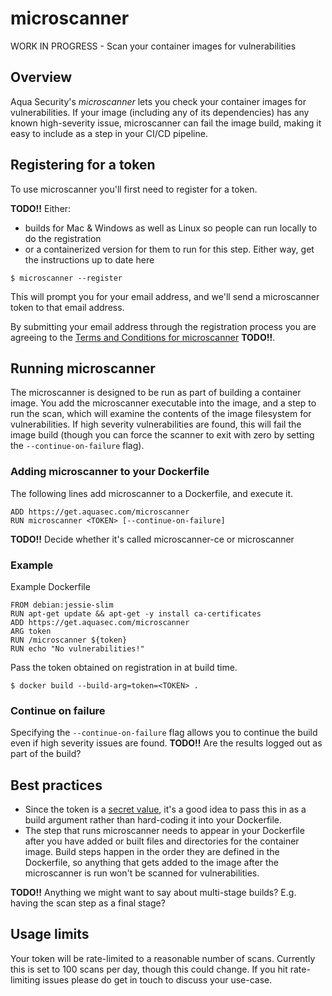 # microscanner
WORK IN PROGRESS - Scan your container images for vulnerabilities

## Overview
Aqua Security's *microscanner* lets you check your container images for vulnerabilities. If your image (including any of its dependencies) has any known high-severity issue, microscanner can fail the image build, making it easy to include as a step in your CI/CD pipeline. 

## Registering for a token
To use microscanner you'll first need to register for a token. 

**TODO!!** Either: 
* builds for Mac & Windows as well as Linux so people can run locally to do the registration
* or a containerized version for them to run for this step.
Either way, get the instructions up to date here

```
$ microscanner --register
```

This will prompt you for your email address, and we'll send a microscanner token to that email address. 

By submitting your email address through the registration process you are agreeing to the [Terms and Conditions for microscanner]() **TODO!!**.

## Running microscanner 
The microscanner is designed to be run as part of building a container image. You add the microscanner executable into the image, and a step to run the scan, which will examine the contents of the image filesystem for vulnerabilities. If high severity vulnerabilities are found, this will fail the image build (though you can force the scanner to exit with zero by setting the ```--continue-on-failure``` flag).

### Adding microscanner to your Dockerfile
The following lines add microscanner to a Dockerfile, and execute it.
```
ADD https://get.aquasec.com/microscanner
RUN microscanner <TOKEN> [--continue-on-failure]
```

**TODO!!** Decide whether it's called microscanner-ce or microscanner 

### Example 
Example Dockerfile
```
FROM debian:jessie-slim
RUN apt-get update && apt-get -y install ca-certificates
ADD https://get.aquasec.com/microscanner
ARG token
RUN /microscanner ${token}
RUN echo "No vulnerabilities!"
```
Pass the token obtained on registration in at build time.
```
$ docker build --build-arg=token=<TOKEN> .
```
### Continue on failure
Specifying the ```--continue-on-failure``` flag allows you to continue the build even if high severity issues are found. **TODO!!** Are the results logged out as part of the build? 

## Best practices 

* Since the token is a [secret value](https://blog.aquasec.com/managing-secrets-in-docker-containers), it's a good idea to pass this in as a build argument rather than hard-coding it into your Dockerfile. 
* The step that runs microscanner needs to appear in your Dockerfile after you have added or built files and directories for the container image. Build steps happen in the order they are defined in the Dockerfile, so anything that gets added to the image after the microscanner is run won't be scanned for vulnerabilities. 

**TODO!!** Anything we might want to say about multi-stage builds? E.g. having the scan step as a final stage? 

## Usage limits
Your token will be rate-limited to a reasonable number of scans. Currently this is set to 100 scans per day, though this could change. If you hit rate-limiting issues please do get in touch to discuss your use-case.  

